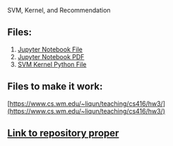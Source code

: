 SVM, Kernel, and  Recommendation

## Files:
1. [Jupyter Notebook File](https://k-l-chen.github.io/I2ML-Work/HW3/exercise_3.ipynb)
2. [Jupyter Notebook PDF](https://k-l-chen.github.io/I2ML-Work/exercise_3.pdf)
3. [SVM Kernel Python File](https://k-l-chen.github.io/I2ML-Work/svmKernels.py)

## Files to make it work:
[https://www.cs.wm.edu/~liqun/teaching/cs416/hw3/](https://www.cs.wm.edu/~liqun/teaching/cs416/hw3/)

## [Link to repository proper](https://k-l-chen.github.io/I2ML-Work/HW3)
